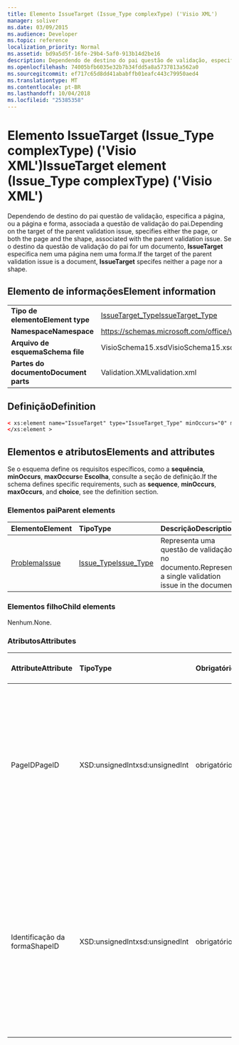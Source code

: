 ```yaml
---
title: Elemento IssueTarget (Issue_Type complexType) ('Visio XML')
manager: soliver
ms.date: 03/09/2015
ms.audience: Developer
ms.topic: reference
localization_priority: Normal
ms.assetid: bd9a5d5f-16fe-29b4-5af0-913b14d2be16
description: Dependendo de destino do pai questão de validação, especifica a página, ou a página e forma, associada a questão de validação do pai. Se o destino da questão de validação do pai for um documento, IssueTarget especifica nem uma página nem uma forma.
ms.openlocfilehash: 74005bfb6035e32b7b34fdd5a8a5737813a562a0
ms.sourcegitcommit: ef717c65d8dd41ababffb01eafc443c79950aed4
ms.translationtype: MT
ms.contentlocale: pt-BR
ms.lasthandoff: 10/04/2018
ms.locfileid: "25385358"
---
```

# <a name="issuetarget-element-issuetype-complextype-visio-xml"></a><span data-ttu-id="9d031-104">Elemento IssueTarget (Issue_Type complexType) ('Visio XML')</span><span class="sxs-lookup"><span data-stu-id="9d031-104">IssueTarget element (Issue_Type complexType) ('Visio XML')</span></span>

<span data-ttu-id="9d031-105">Dependendo de destino do pai questão de validação, especifica a página, ou a página e forma, associada a questão de validação do pai.</span><span class="sxs-lookup"><span data-stu-id="9d031-105">Depending on the target of the parent validation issue, specifies either the page, or both the page and the shape, associated with the parent validation issue.</span></span> <span data-ttu-id="9d031-106">Se o destino da questão de validação do pai for um documento, **IssueTarget** especifica nem uma página nem uma forma.</span><span class="sxs-lookup"><span data-stu-id="9d031-106">If the target of the parent validation issue is a document, **IssueTarget** specifes neither a page nor a shape.</span></span> 
  
## <a name="element-information"></a><span data-ttu-id="9d031-107">Elemento de informações</span><span class="sxs-lookup"><span data-stu-id="9d031-107">Element information</span></span>

|||
|:-----|:-----|
|<span data-ttu-id="9d031-108">**Tipo de elemento**</span><span class="sxs-lookup"><span data-stu-id="9d031-108">**Element type**</span></span> <br/> |[<span data-ttu-id="9d031-109">IssueTarget_Type</span><span class="sxs-lookup"><span data-stu-id="9d031-109">IssueTarget_Type</span></span>](issuetarget_type-complextypevisio-xml.md) <br/> |
|<span data-ttu-id="9d031-110">**Namespace**</span><span class="sxs-lookup"><span data-stu-id="9d031-110">**Namespace**</span></span> <br/> |https://schemas.microsoft.com/office/visio/2012/main  <br/> |
|<span data-ttu-id="9d031-111">**Arquivo de esquema**</span><span class="sxs-lookup"><span data-stu-id="9d031-111">**Schema file**</span></span> <br/> |<span data-ttu-id="9d031-112">VisioSchema15.xsd</span><span class="sxs-lookup"><span data-stu-id="9d031-112">VisioSchema15.xsd</span></span>  <br/> |
|<span data-ttu-id="9d031-113">**Partes do documento**</span><span class="sxs-lookup"><span data-stu-id="9d031-113">**Document parts**</span></span> <br/> |<span data-ttu-id="9d031-114">Validation.XML</span><span class="sxs-lookup"><span data-stu-id="9d031-114">validation.xml</span></span>  <br/> |
   
## <a name="definition"></a><span data-ttu-id="9d031-115">Definição</span><span class="sxs-lookup"><span data-stu-id="9d031-115">Definition</span></span>

```XML
< xs:element name="IssueTarget" type="IssueTarget_Type" minOccurs="0" maxOccurs="1" >
</xs:element >
```

## <a name="elements-and-attributes"></a><span data-ttu-id="9d031-116">Elementos e atributos</span><span class="sxs-lookup"><span data-stu-id="9d031-116">Elements and attributes</span></span>

<span data-ttu-id="9d031-117">Se o esquema define os requisitos específicos, como a **sequência**, **minOccurs**, **maxOccurs**e **Escolha**, consulte a seção de definição.</span><span class="sxs-lookup"><span data-stu-id="9d031-117">If the schema defines specific requirements, such as **sequence**, **minOccurs**, **maxOccurs**, and **choice**, see the definition section.</span></span> 
  
### <a name="parent-elements"></a><span data-ttu-id="9d031-118">Elementos pai</span><span class="sxs-lookup"><span data-stu-id="9d031-118">Parent elements</span></span>

|<span data-ttu-id="9d031-119">**Elemento**</span><span class="sxs-lookup"><span data-stu-id="9d031-119">**Element**</span></span>|<span data-ttu-id="9d031-120">**Tipo**</span><span class="sxs-lookup"><span data-stu-id="9d031-120">**Type**</span></span>|<span data-ttu-id="9d031-121">**Descrição**</span><span class="sxs-lookup"><span data-stu-id="9d031-121">**Description**</span></span>|
|:-----|:-----|:-----|
|[<span data-ttu-id="9d031-122">Problema</span><span class="sxs-lookup"><span data-stu-id="9d031-122">Issue</span></span>](issue-element-issues_type-complextypevisio-xml.md) <br/> |[<span data-ttu-id="9d031-123">Issue_Type</span><span class="sxs-lookup"><span data-stu-id="9d031-123">Issue_Type</span></span>](issue_type-complextypevisio-xml.md) <br/> |<span data-ttu-id="9d031-124">Representa uma questão de validação no documento.</span><span class="sxs-lookup"><span data-stu-id="9d031-124">Represents a single validation issue in the document.</span></span>  <br/> |
   
### <a name="child-elements"></a><span data-ttu-id="9d031-125">Elementos filho</span><span class="sxs-lookup"><span data-stu-id="9d031-125">Child elements</span></span>

<span data-ttu-id="9d031-126">Nenhum.</span><span class="sxs-lookup"><span data-stu-id="9d031-126">None.</span></span>
  
### <a name="attributes"></a><span data-ttu-id="9d031-127">Atributos</span><span class="sxs-lookup"><span data-stu-id="9d031-127">Attributes</span></span>

|<span data-ttu-id="9d031-128">**Attribute**</span><span class="sxs-lookup"><span data-stu-id="9d031-128">**Attribute**</span></span>|<span data-ttu-id="9d031-129">**Tipo**</span><span class="sxs-lookup"><span data-stu-id="9d031-129">**Type**</span></span>|<span data-ttu-id="9d031-130">**Obrigatório**</span><span class="sxs-lookup"><span data-stu-id="9d031-130">**Required**</span></span>|<span data-ttu-id="9d031-131">**Descrição**</span><span class="sxs-lookup"><span data-stu-id="9d031-131">**Description**</span></span>|<span data-ttu-id="9d031-132">**Valores possíveis**</span><span class="sxs-lookup"><span data-stu-id="9d031-132">**Possible values**</span></span>|
|:-----|:-----|:-----|:-----|:-----|
|<span data-ttu-id="9d031-133">PageID</span><span class="sxs-lookup"><span data-stu-id="9d031-133">PageID</span></span>  <br/> |<span data-ttu-id="9d031-134">XSD:unsignedInt</span><span class="sxs-lookup"><span data-stu-id="9d031-134">xsd:unsignedInt</span></span>  <br/> |<span data-ttu-id="9d031-135">obrigatório</span><span class="sxs-lookup"><span data-stu-id="9d031-135">required</span></span>  <br/> |<span data-ttu-id="9d031-136">Especifica o identificador exclusivo da página que está associado a questão de validação do pai.</span><span class="sxs-lookup"><span data-stu-id="9d031-136">Specifies the unique identifier of the page that is associated with the parent validation issue.</span></span> <span data-ttu-id="9d031-137">Se o destino for o documento, o valor de PageID pode ser 0xFFFFFFFF.</span><span class="sxs-lookup"><span data-stu-id="9d031-137">If the target is the document, the PageID value can be 0xFFFFFFFF.</span></span>  <br/> |<span data-ttu-id="9d031-138">Valores do tipo xsd:unsignedInt.</span><span class="sxs-lookup"><span data-stu-id="9d031-138">Values of the xsd:unsignedInt type.</span></span>  <br/> |
|<span data-ttu-id="9d031-139">Identificação da forma</span><span class="sxs-lookup"><span data-stu-id="9d031-139">ShapeID</span></span>  <br/> |<span data-ttu-id="9d031-140">XSD:unsignedInt</span><span class="sxs-lookup"><span data-stu-id="9d031-140">xsd:unsignedInt</span></span>  <br/> |<span data-ttu-id="9d031-141">obrigatório</span><span class="sxs-lookup"><span data-stu-id="9d031-141">required</span></span>  <br/> |<span data-ttu-id="9d031-142">Especifica o identificador exclusivo da forma que está associado com a questão de validação do pai.</span><span class="sxs-lookup"><span data-stu-id="9d031-142">Specifies the unique identifier of the shape that is associated with the parent validation issue.</span></span> <span data-ttu-id="9d031-143">Se o destino for um documento ou uma página, o valor de identificação da forma pode ser 0xFFFFFFFF.</span><span class="sxs-lookup"><span data-stu-id="9d031-143">If the target is the document or a page, the ShapeID value can be 0xFFFFFFFF.</span></span>  <br/> |<span data-ttu-id="9d031-144">Valores do tipo xsd:unsignedInt.</span><span class="sxs-lookup"><span data-stu-id="9d031-144">Values of the xsd:unsignedInt type.</span></span>  <br/> |
   

